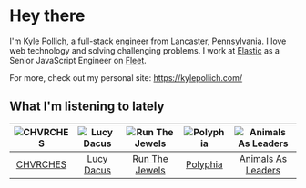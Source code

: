 # Hey there


I'm Kyle Pollich, a full-stack engineer from Lancaster, Pennsylvania. I love web technology and solving challenging problems.
I work at [Elastic](https://www.elastic.co/) as a Senior JavaScript Engineer on [Fleet](https://www.elastic.co/guide/en/fleet/current/fleet-overview.html).

For more, check out my personal site: https://kylepollich.com/

## What I'm listening to lately

<!-- begin artists -->
  |![CHVRCHES](https://i.scdn.co/image/ab6761610000f178ea72be78f2a71616661b982e)|![Lucy Dacus](https://i.scdn.co/image/ab6761610000f178c6edcb6e244bd2842ea81e4b)|![Run The Jewels](https://i.scdn.co/image/ab6761610000f178ea5eda58996c7f08d423d522)|![Polyphia](https://i.scdn.co/image/ab6761610000f17819c117018e7c22d251b2213e)|![Animals As Leaders](https://i.scdn.co/image/ab6761610000f178720141a7b1a39da1cfa735a5)|
  |:---:|:---:|:---:|:---:|:---:|
  |[CHVRCHES](https://open.spotify.com/artist/3CjlHNtplJyTf9npxaPl5w)|[Lucy Dacus](https://open.spotify.com/artist/07D1Bjaof0NFlU32KXiqUP)|[Run The Jewels](https://open.spotify.com/artist/4RnBFZRiMLRyZy0AzzTg2C)|[Polyphia](https://open.spotify.com/artist/4vGrte8FDu062Ntj0RsPiZ)|[Animals As Leaders](https://open.spotify.com/artist/65C6Unk7nhg2aCnVuAPMo8)|
<!-- end artists -->
